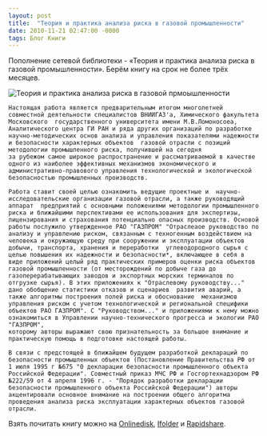 ```yaml
---
layout: post
title:  "Теория и практика анализа риска в газовой промышленности"
date: 2010-11-21 02:47:00 -0000
tags: Блог Книги
---
```


Пополнение сетевой библиотеки - «Теория и практика анализа риска в газовой промышленности». Берём книгу на срок не более трёх месяцев.

![Теория и практика анализа риска в газовой прмоышленности](https://res.cloudinary.com/dlqc5rp9l/image/upload/v1648729339/covers/AnalizRiska_t3rqr9.jpg)

```
Настоящая работа является предварительным итогом многолетней совместной деятельности специалистов ВНИИГАЗ'а, Химического факультета Московского  государственного университета имени М.В.Ломоносоеа, Аналитического центра ГИ РАН и ряда других организаций по разработке научно-методических основ анализа и управления показателями надежности и безопасности характерных объектов  газовой отрасли с позиций методологии промышленного риска, получившей на сегодня 
за рубежом самое широкое распространение и рассматриваемой в качестве одного из наиболее эффективных механизмов экономического и административно-правового управления технологической и экологической безопасностью промышленных производств. 

Работа ставит своей целью ознакомить ведущие проектные и  научно-исследовательские организации газовой отрасли, а также руководящий аппарат  предприятий с основными положениями методологии промышленного риска и ближайшими перспективами ее использования для экспертизы, лицензирования и страхования потенциально опасных производств. Основой работы послужило утвержденное РАО "ГАЗПРОМ" "Отраслеаое руководство по анализу и управлению риском, связанным с техногенным воздействием на человека и окружающую среду при сооружении и эксплуатации объектов добычи, транспорта, хранения и переработки  углеводородного сырья с целью повышения их надежности и безопасности*, включающее в себя в виде приложений целый ряд практических примеров оценки риска объектов  газовой промышленности (от месторождений по добыче газа до газоперерабатывающих заводов и экспортных морских терминалов по отгрузке сырья). В этих приложениях к "Отраслевому руководству..." дано обобщение статистики отказов и сценариев  развития аварий, а также алгоритмы построения полей риска и обоснование  механизмов управления риском с учетом технологической и региональной специфики  объектов РАО ГАЗПРОМ". С "Руководством..." и приложениями к нему можно  ознакомиться в Управлении научно-технического прогресса и экологии РАО "ГАЗПРОМ", 
которому авторы выражают свою признательность за большое внимание и  практическую помощь в подготовке настоящей работы. 

В связи с предстоящей в ближайшем будущем разработкой деклараций по безопасности промышленных объектов (Постановление Правительства РФ от 1 июля 1995 г №675 "0 декларации безопасности промышленного объекта Российской Федерации". Совместный приказ МЧС РФ и Госгортехнадзором РФ №222/59 от 4 апреля 1996 г. - "Порядок разработки декларации безопасности промышленного объекта Российской Федерации") авторы акцентировали основное внимание на построении общего алгоритма проведения анализа риска эксплуатации характерных объектов газовой отрасли. 
```

Взять почитать книгу можно на <a href="http://www.onlinedisk.ru/file/556214/">Onlinedisk</a>, <a href="http://infanata.ifolder.ru/20372985">Ifolder</a> и <a href="http://rapidshare.com/files/432057005/V.S.Safonov__G.E_.Odishariya._Teoriya_i_praktika_analiza_riska_v_gazovoj_promyshlennosti__1996__ru__">Rapidshare</a>.